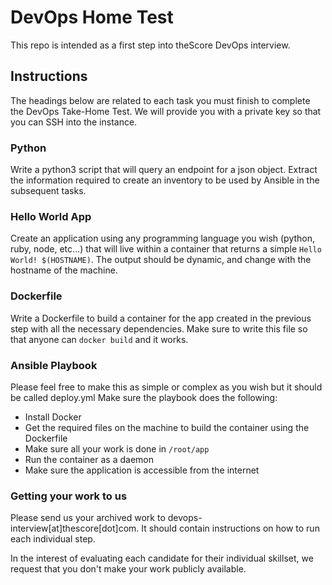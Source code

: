 # DevOps Home Test

This repo is intended as a first step into theScore DevOps interview.

## Instructions
The headings below are related to each task you must finish to complete the DevOps Take-Home Test. We will provide you with a private key so that you can SSH into the instance.

### Python
Write a python3 script that will query an endpoint for a json object. Extract the information required to create an inventory to be used by Ansible in the subsequent tasks.

### Hello World App
Create an application using any programming language you wish (python, ruby, node, etc...) that will live within a container that returns a simple `Hello World! $(HOSTNAME)`. The output should be dynamic, and change with the hostname of the machine.

### Dockerfile
Write a Dockerfile to build a container for the app created in the previous step with all the necessary dependencies. Make sure to write this file so that anyone can `docker build` and it works.

### Ansible Playbook
Please feel free to make this as simple or complex as you wish but it should be called deploy.yml
Make sure the playbook does the following:
  - Install Docker
  - Get the required files on the machine to build the container using the Dockerfile
  - Make sure all your work is done in `/root/app`
  - Run the container as a daemon
  - Make sure the application is accessible from the internet

### Getting your work to us
Please send us your archived work to devops-interview[at]thescore[dot]com. It should contain instructions on how to run each individual step.

In the interest of evaluating each candidate for their individual skillset, we request that you don't make your work publicly available. 
